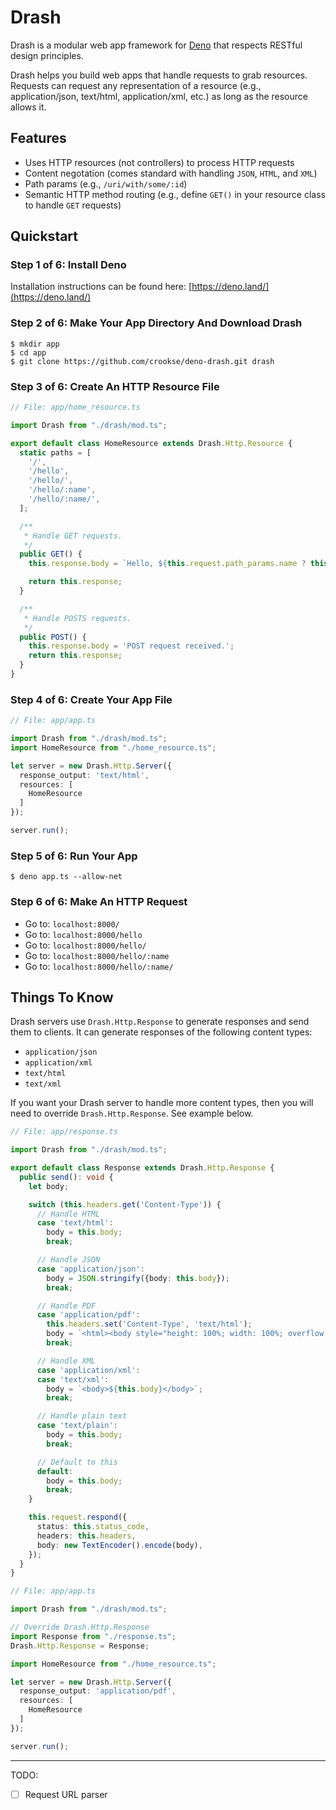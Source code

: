 # Drash

Drash is a modular web app framework for [Deno](https://deno.land) that respects RESTful design principles.

Drash helps you build web apps that handle requests to grab resources. Requests can request any representation of a resource (e.g., application/json, text/html, application/xml, etc.) as long as the resource allows it.

## Features
* Uses HTTP resources (not controllers) to process HTTP requests
* Content negotation (comes standard with handling `JSON`, `HTML`, and `XML`)
* Path params (e.g., `/uri/with/some/:id`)
* Semantic HTTP method routing (e.g., define `GET()` in your resource class to handle `GET` requests)

## Quickstart

### Step 1 of 6: Install Deno

Installation instructions can be found here: [https://deno.land/](https://deno.land/)

### Step 2 of 6: Make Your App Directory And Download Drash

```
$ mkdir app
$ cd app
$ git clone https://github.com/crookse/deno-drash.git drash
```

### Step 3 of 6: Create An HTTP Resource File

```typescript
// File: app/home_resource.ts

import Drash from "./drash/mod.ts";

export default class HomeResource extends Drash.Http.Resource {
  static paths = [
    '/',
    '/hello',
    '/hello/',
    '/hello/:name',
    '/hello/:name/',
  ];

  /**
   * Handle GET requests.
   */
  public GET() {
    this.response.body = `Hello, ${this.request.path_params.name ? this.request.path_params.name : 'world'}!`;

    return this.response;
  }

  /**
   * Handle POSTS requests.
   */
  public POST() {
    this.response.body = 'POST request received.';
    return this.response;
  }
}

```

### Step 4 of 6: Create Your App File

```typescript
// File: app/app.ts

import Drash from "./drash/mod.ts";
import HomeResource from "./home_resource.ts";

let server = new Drash.Http.Server({
  response_output: 'text/html',
  resources: [
    HomeResource
  ]
});

server.run();
```

### Step 5 of 6: Run Your App

```
$ deno app.ts --allow-net
```

### Step 6 of 6: Make An HTTP Request

* Go to: `localhost:8000/`
* Go to: `localhost:8000/hello`
* Go to: `localhost:8000/hello/`
* Go to: `localhost:8000/hello/:name`
* Go to: `localhost:8000/hello/:name/`

## Things To Know

Drash servers use `Drash.Http.Response` to generate responses and send them to clients. It can generate responses of the following content types:

* `application/json`
* `application/xml`
* `text/html`
* `text/xml`

If you want your Drash server to handle more content types, then you will need to override `Drash.Http.Response`. See example below.

```typescript
// File: app/response.ts

import Drash from "./drash/mod.ts";

export default class Response extends Drash.Http.Response {
  public send(): void {
    let body;

    switch (this.headers.get('Content-Type')) {
      // Handle HTML
      case 'text/html':
        body = this.body;
        break;

      // Handle JSON
      case 'application/json':
        body = JSON.stringify({body: this.body});
        break;

      // Handle PDF
      case 'application/pdf':
        this.headers.set('Content-Type', 'text/html');
        body = `<html><body style="height: 100%; width: 100%; overflow: hidden; margin: 0px; background-color: rgb(82, 86, 89);"><embed width="100%" height="100%" name="plugin" id="plugin" src="https://www.adobe.com/content/dam/acom/en/security/pdfs/AdobeIdentityServices.pdf" type="application/pdf" internalinstanceid="19"></body></html>`;
        break;

      // Handle XML
      case 'application/xml':
      case 'text/xml':
        body = `<body>${this.body}</body>`;
        break;

      // Handle plain text
      case 'text/plain':
        body = this.body;
        break;

      // Default to this
      default:
        body = this.body;
        break;
    }

    this.request.respond({
      status: this.status_code,
      headers: this.headers,
      body: new TextEncoder().encode(body),
    });
  }
}

```

```typescript
// File: app/app.ts

import Drash from "./drash/mod.ts";

// Override Drash.Http.Response
import Response from "./response.ts";
Drash.Http.Response = Response;

import HomeResource from "./home_resource.ts";

let server = new Drash.Http.Server({
  response_output: 'application/pdf',
  resources: [
    HomeResource
  ]
});

server.run();

```

---

TODO:
* [ ]  Request URL parser
